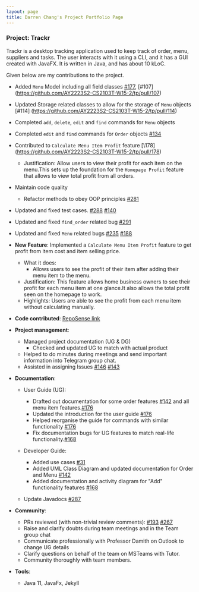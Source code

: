 ```yaml
---
layout: page
title: Darren Chang's Project Portfolio Page
---
```


### Project: Trackr

Trackr is a desktop tracking application used to keep track of order, menu, suppliers and tasks. The user interacts with it using a CLI, and it has a GUI created with JavaFX. It is written in Java, and has about 10 kLoC.

Given below are my contributions to the project.

* Added `Menu` Model including all field classes [\#177](https://github.com/AY2223S2-CS2103T-W15-2/tp/pull/177), [#107] (https://github.com/AY2223S2-CS2103T-W15-2/tp/pull/107)
* Updated Storage related classes to allow for the storage of `Menu` objects [\#114] (https://github.com/AY2223S2-CS2103T-W15-2/tp/pull/114)
* Completed `add`, `delete`, `edit` and `find` commands for `Menu` objects
* Completed `edit` and `find` commands for `Order` objects [\#134](https://github.com/AY2223S2-CS2103T-W15-2/tp/pull/134)
* Contributed to `Calculate Menu Item Profit` feature [\178] (https://github.com/AY2223S2-CS2103T-W15-2/tp/pull/178)
  * Justification: Allow users to view their profit for each item on the menu.This sets up the foundation for the `Homepage Profit` feature that allows to view total profit from all orders.
* Maintain code quality
  * Refactor methods to obey OOP principles [\#281](https://github.com/AY2223S2-CS2103T-W15-2/tp/issues/281)
* Updated and fixed test cases. [\#288](https://github.com/AY2223S2-CS2103T-W15-2/tp/issues/288) [\#140](https://github.com/AY2223S2-CS2103T-W15-2/tp/pull/140)
* Updated and fixed `find_order` related bug [\#291](https://github.com/AY2223S2-CS2103T-W15-2/tp/issues/291)
* Updated and fixed `Menu` related bugs  [\#235](https://github.com/AY2223S2-CS2103T-W15-2/tp/issues/235) [\#188](https://github.com/AY2223S2-CS2103T-W15-2/tp/issues/188)

* **New Feature**: Implemented a `Calculate Menu Item Profit` feature to get profit from item cost and item selling price.
  * What it does:
    * Allows users to see the profit of their item after adding their menu item to the menu.
  * Justification: This feature allows home business owners to see their profit for each menu item at one glance.It also allows the total profit seen on the homepage to work.
  * Highlights: Users are able to see the profit from each menu item without calculating manually.

* **Code contributed**: [RepoSense link](https://nus-cs2103-ay2223s2.github.io/tp-dashboard/?search=changgittyhub&breakdown=true&sort=groupTitle%20dsc&sortWithin=title&since=2023-02-17&timeframe=commit&mergegroup=&groupSelect=groupByRepos&checkedFileTypes=docs~functional-code~test-code~other)

* **Project management**:
  * Managed project documentation (UG & DG)
    * Checked and updated UG to match with actual product []()
  * Helped to do minutes during meetings and send important information into Telegram group chat.
  * Assisted in assigning Issues [\#146](https://github.com/AY2223S2-CS2103T-W15-2/tp/issues/146) [\#143](https://github.com/AY2223S2-CS2103T-W15-2/tp/issues/143)

* **Documentation**:
  * User Guide (UG):
    * Drafted out documentation for some order features [\#142](https://github.com/AY2223S2-CS2103T-W15-2/tp/issues/142) and all menu item features.[\#176](https://github.com/AY2223S2-CS2103T-W15-2/tp/pull/176)
    * Updated the introduction for the user guide [\#176](https://github.com/AY2223S2-CS2103T-W15-2/tp/pull/176)
    * Helped reorganise the guide for commands with similar functionality [\#176](https://github.com/AY2223S2-CS2103T-W15-2/tp/pull/176)
    * Fix documentation bugs for UG features to match real-life functionality.[\#168](https://github.com/AY2223S2-CS2103T-W15-2/tp/pull/168)

  * Developer Guide:
    * Added use cases [\#31](https://github.com/AY2223S2-CS2103T-W15-2/tp/issues/31)
    * Added UML Class Diagram and updated documentation for Order and Menu [\#142](https://github.com/AY2223S2-CS2103T-W15-2/tp/issues/142)
    * Added documentation and activity diagram for "Add" functionality features [\#168](https://github.com/AY2223S2-CS2103T-W15-2/tp/pull/168)
  * Update Javadocs [\#287](https://github.com/AY2223S2-CS2103T-W15-2/tp/pull/287)

* **Community**:
  * PRs reviewed (with non-trivial review comments):  [\#193](https://github.com/AY2223S2-CS2103T-W15-2/tp/pull/193) [\#267](https://github.com/AY2223S2-CS2103T-W15-2/tp/pull/267)
  * Raise and clarify doubts during team meetings and in the Team group chat
  * Communicate professionally with Professor Damith on Outlook to change UG details
  * Clarify questions on behalf of the team on MSTeams with Tutor.
  * Community thoroughly with team members.




* **Tools**:
  * Java 11, JavaFx, Jekyll
  
